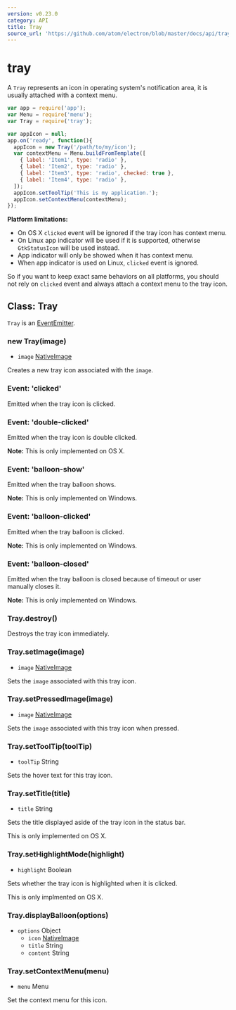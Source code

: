 ```yaml
---
version: v0.23.0
category: API
title: Tray
source_url: 'https://github.com/atom/electron/blob/master/docs/api/tray.md'
---
```


# tray

A `Tray` represents an icon in operating system's notification area, it is
usually attached with a context menu.

```javascript
var app = require('app');
var Menu = require('menu');
var Tray = require('tray');

var appIcon = null;
app.on('ready', function(){
  appIcon = new Tray('/path/to/my/icon');
  var contextMenu = Menu.buildFromTemplate([
    { label: 'Item1', type: 'radio' },
    { label: 'Item2', type: 'radio' },
    { label: 'Item3', type: 'radio', checked: true },
    { label: 'Item4', type: 'radio' },
  ]);
  appIcon.setToolTip('This is my application.');
  appIcon.setContextMenu(contextMenu);
});

```

__Platform limitations:__

* On OS X `clicked` event will be ignored if the tray icon has context menu.
* On Linux app indicator will be used if it is supported, otherwise
  `GtkStatusIcon` will be used instead.
* App indicator will only be showed when it has context menu.
* When app indicator is used on Linux, `clicked` event is ignored.

So if you want to keep exact same behaviors on all platforms, you should not
rely on `clicked` event and always attach a context menu to the tray icon.

## Class: Tray

`Tray` is an [EventEmitter][event-emitter].

### new Tray(image)

* `image` [NativeImage](native-image.md)

Creates a new tray icon associated with the `image`.

### Event: 'clicked'

Emitted when the tray icon is clicked.

### Event: 'double-clicked'

Emitted when the tray icon is double clicked.

__Note:__ This is only implemented on OS X.

### Event: 'balloon-show'

Emitted when the tray balloon shows.

__Note:__ This is only implemented on Windows.

### Event: 'balloon-clicked'

Emitted when the tray balloon is clicked.

__Note:__ This is only implemented on Windows.

### Event: 'balloon-closed'

Emitted when the tray balloon is closed because of timeout or user manually
closes it.

__Note:__ This is only implemented on Windows.

### Tray.destroy()

Destroys the tray icon immediately.

### Tray.setImage(image)

* `image` [NativeImage](native-image.md)

Sets the `image` associated with this tray icon.

### Tray.setPressedImage(image)

* `image` [NativeImage](native-image.md)

Sets the `image` associated with this tray icon when pressed.

### Tray.setToolTip(toolTip)

* `toolTip` String

Sets the hover text for this tray icon.

### Tray.setTitle(title)

* `title` String

Sets the title displayed aside of the tray icon in the status bar.

This is only implemented on OS X.

### Tray.setHighlightMode(highlight)

* `highlight` Boolean

Sets whether the tray icon is highlighted when it is clicked.

This is only implmented on OS X.

### Tray.displayBalloon(options)

* `options` Object
  * `icon` [NativeImage](native-image.md)
  * `title` String
  * `content` String

### Tray.setContextMenu(menu)

* `menu` Menu

Set the context menu for this icon.

[event-emitter]: http://nodejs.org/api/events.html#events_class_events_eventemitter
